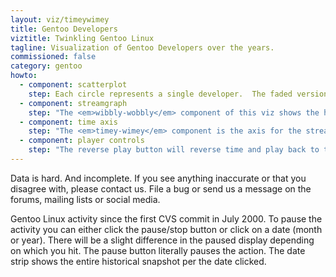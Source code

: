 ```yaml
---
layout: viz/timeywimey
title: Gentoo Developers
viztitle: Twinkling Gentoo Linux
tagline: Visualization of Gentoo Developers over the years.
commissioned: false
category: gentoo
howto:
  - component: scatterplot
    step: Each circle represents a single developer.  The faded versions of each color indicate that that developer is inactive in a given month.
  - component: streamgraph
    step: "The <em>wibbly-wobbly</em> component of this viz shows the headcount."
  - component: time axis
    step: "The <em>timey-wimey</em> component is the axis for the streamgaph, and indicates the current time in the scatterplot.  Jump to any time by clicking along the streamgraph."
  - component: player controls
    step: "The reverse play button will reverse time and play back to the &quot;big bang&quot; event at the beginning."
---
```

Data is hard. And incomplete. If you see anything inaccurate or that you disagree with, please contact us. File a bug or send us a message on the forums, mailing lists or social media.

Gentoo Linux activity since the first CVS commit in July 2000. To pause the activity you can either click the pause/stop button or click on a date (month or year). There will be a slight difference in the paused display depending on which you hit. The pause button literally pauses the action. The date strip shows the entire historical snapshot per the date clicked.
